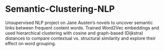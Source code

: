 # Semantic-Clustering-NLP
Unsupervised NLP project on Jane Austen’s novels to uncover semantic links between frequent content words. Trained Word2Vec embeddings and used hierarchical clustering with cosine and graph-based (Dijkstra) distances to compare contextual vs. structural similarity and explore their effect on word grouping.
